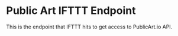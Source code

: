 # Public Art IFTTT Endpoint

This is the endpoint that IFTTT hits to get access to PublicArt.io API.
